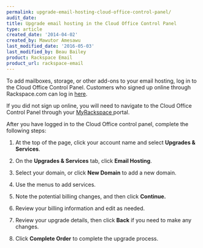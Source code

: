 ```yaml
---
permalink: upgrade-email-hosting-cloud-office-control-panel/
audit_date:
title: Upgrade email hosting in the Cloud Office Control Panel
type: article
created_date: '2014-04-02'
created_by: Mawutor Amesawu
last_modified_date: '2016-05-03'
last_modified_by: Beau Bailey
product: Rackspace Email
product_url: rackspace-email
---
```


To add mailboxes, storage, or other add-ons to your email hosting, log in to the Cloud Office Control Panel. Customers who signed up online through Rackspace.com can log in [here](https://cp.rackspace.com). 

If you did not sign up online, you will need to navigate to the Cloud Office Control Panel through your [MyRackspace ](https://my.rackspace.com) portal.

After you have logged in to the Cloud Office control panel, complete the following steps:

1.  At the top of the page, click your account name and select **Upgrades & Services**.

2.  On the **Upgrades & Services** tab, click **Email Hosting**.

3.  Select your domain, or click **New Domain** to add a new domain.

4.  Use the menus to add services.

5.  Note the potential billing changes, and then click **Continue.**

6.  Review your billing information and edit as needed.

7.  Review your upgrade details, then click **Back** if you need to make any changes.

8.  Click **Complete Order** to complete the upgrade process.
